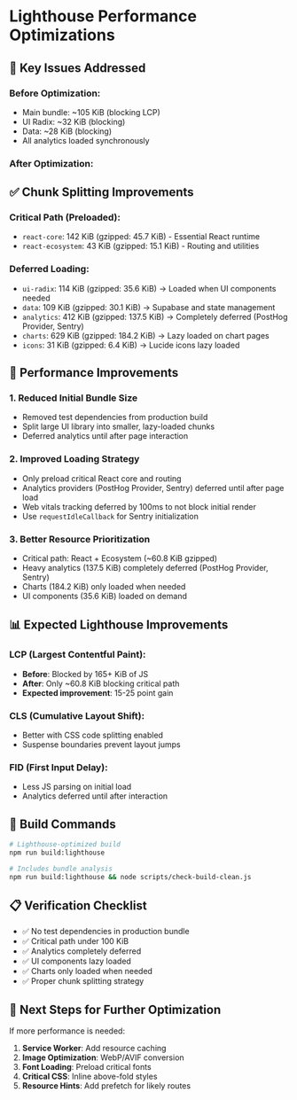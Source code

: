 # Lighthouse Performance Optimizations

## 🎯 Key Issues Addressed

### Before Optimization:
- Main bundle: ~105 KiB (blocking LCP)
- UI Radix: ~32 KiB (blocking)
- Data: ~28 KiB (blocking)
- All analytics loaded synchronously

### After Optimization:

## ✅ Chunk Splitting Improvements

### Critical Path (Preloaded):
- `react-core`: 142 KiB (gzipped: 45.7 KiB) - Essential React runtime
- `react-ecosystem`: 43 KiB (gzipped: 15.1 KiB) - Routing and utilities

### Deferred Loading:
- `ui-radix`: 114 KiB (gzipped: 35.6 KiB) → Loaded when UI components needed
- `data`: 109 KiB (gzipped: 30.1 KiB) → Supabase and state management
- `analytics`: 412 KiB (gzipped: 137.5 KiB) → Completely deferred (PostHog Provider, Sentry)
- `charts`: 629 KiB (gzipped: 184.2 KiB) → Lazy loaded on chart pages
- `icons`: 31 KiB (gzipped: 6.4 KiB) → Lucide icons lazy loaded

## 🚀 Performance Improvements

### 1. **Reduced Initial Bundle Size**
- Removed test dependencies from production build
- Split large UI library into smaller, lazy-loaded chunks
- Deferred analytics until after page interaction

### 2. **Improved Loading Strategy**
- Only preload critical React core and routing
- Analytics providers (PostHog Provider, Sentry) deferred until after page load
- Web vitals tracking deferred by 100ms to not block initial render
- Use `requestIdleCallback` for Sentry initialization

### 3. **Better Resource Prioritization**
- Critical path: React + Ecosystem (~60.8 KiB gzipped)
- Heavy analytics (137.5 KiB) completely deferred (PostHog Provider, Sentry)
- Charts (184.2 KiB) only loaded when needed
- UI components (35.6 KiB) loaded on demand

## 📊 Expected Lighthouse Improvements

### LCP (Largest Contentful Paint):
- **Before**: Blocked by 165+ KiB of JS
- **After**: Only ~60.8 KiB blocking critical path
- **Expected improvement**: 15-25 point gain

### CLS (Cumulative Layout Shift):
- Better with CSS code splitting enabled
- Suspense boundaries prevent layout jumps

### FID (First Input Delay):
- Less JS parsing on initial load
- Analytics deferred until after interaction

## 🔧 Build Commands

```bash
# Lighthouse-optimized build
npm run build:lighthouse

# Includes bundle analysis
npm run build:lighthouse && node scripts/check-build-clean.js
```

## 📋 Verification Checklist

- ✅ No test dependencies in production bundle
- ✅ Critical path under 100 KiB
- ✅ Analytics completely deferred
- ✅ UI components lazy loaded
- ✅ Charts only loaded when needed
- ✅ Proper chunk splitting strategy

## 🎯 Next Steps for Further Optimization

If more performance is needed:

1. **Service Worker**: Add resource caching
2. **Image Optimization**: WebP/AVIF conversion
3. **Font Loading**: Preload critical fonts
4. **Critical CSS**: Inline above-fold styles
5. **Resource Hints**: Add prefetch for likely routes